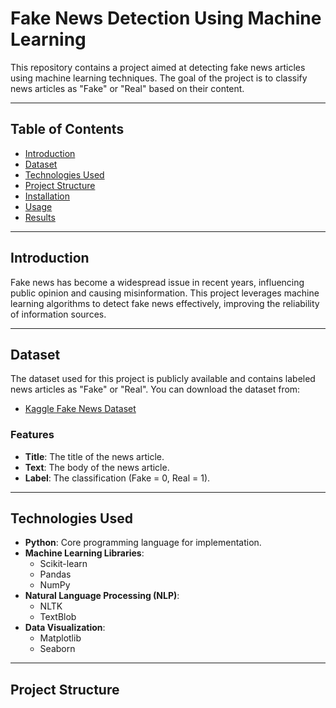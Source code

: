# Fake News Detection Using Machine Learning

This repository contains a project aimed at detecting fake news articles using machine learning techniques. The goal of the project is to classify news articles as "Fake" or "Real" based on their content.

---

## Table of Contents
- [Introduction](#introduction)
- [Dataset](#dataset)
- [Technologies Used](#technologies-used)
- [Project Structure](#project-structure)
- [Installation](#installation)
- [Usage](#usage)
- [Results](#results)

  

---

## Introduction
Fake news has become a widespread issue in recent years, influencing public opinion and causing misinformation. This project leverages machine learning algorithms to detect fake news effectively, improving the reliability of information sources.

---

## Dataset
The dataset used for this project is publicly available and contains labeled news articles as "Fake" or "Real". You can download the dataset from:
- [Kaggle Fake News Dataset](https://www.kaggle.com/c/fake-news/data)

### Features
- **Title**: The title of the news article.
- **Text**: The body of the news article.
- **Label**: The classification (Fake = 0, Real = 1).

---

## Technologies Used
- **Python**: Core programming language for implementation.
- **Machine Learning Libraries**: 
  - Scikit-learn
  - Pandas
  - NumPy
- **Natural Language Processing (NLP)**:
  - NLTK
  - TextBlob
- **Data Visualization**:
  - Matplotlib
  - Seaborn

---

## Project Structure

